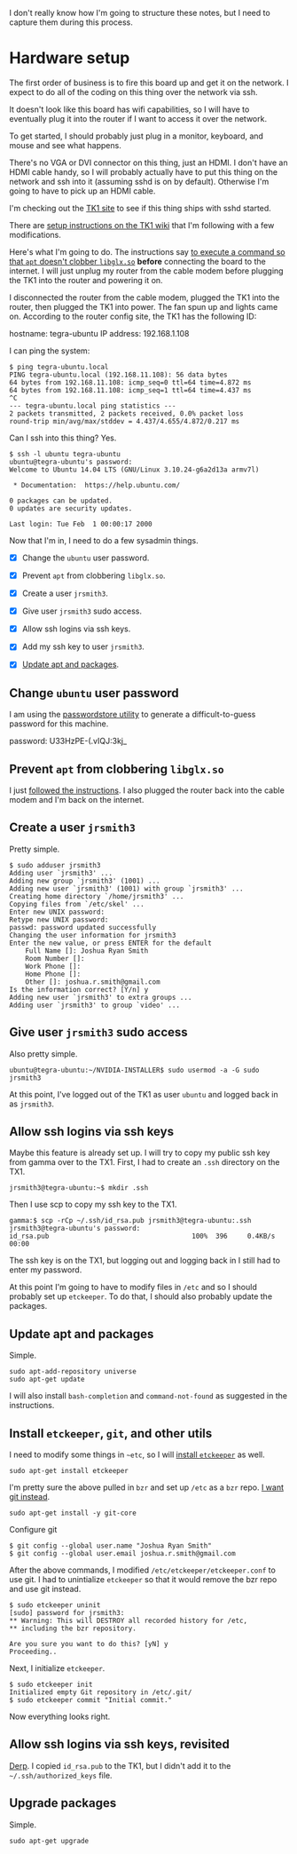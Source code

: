 I don't really know how I'm going to structure these notes, but I need to capture them during this process.


Hardware setup
==============
The first order of business is to fire this board up and get it on the network. I expect to do all of the coding on this thing over the network via ssh.

It doesn't look like this board has wifi capabilities, so I will have to eventually plug it into the router if I want to access it over the network.

To get started, I should probably just plug in a monitor, keyboard, and mouse and see what happens.

There's no VGA or DVI connector on this thing, just an HDMI. I don't have an HDMI cable handy, so I will probably actually have to put this thing on the network and ssh into it (assuming sshd is on by default). Otherwise I'm going to have to pick up an HDMI cable.

I'm checking out the [TK1 site](http://www.nvidia.com/object/jetson-tk1-embedded-dev-kit.html) to see if this thing ships with sshd started.

There are [setup instructions on the TK1 wiki](http://elinux.org/Jetson_TK1#Basic_setup_steps_to_access_the_board_and_access_internet) that I'm following with a few modifications.

Here's what I'm going to do. The instructions say [to execute a command so that `apt` doesn't clobber `libglx.so`](http://elinux.org/Jetson_TK1#An_important_step_before_connecting_the_Jetson_to_Internet) **before** connecting the board to the internet. I will just unplug my router from the cable modem before plugging the TK1 into the router and powering it on.

I disconnected the router from the cable modem, plugged the TK1 into the router, then plugged the TK1 into power. The fan spun up and lights came on. According to the router config site, the TK1 has the following ID:

hostname: tegra-ubuntu
IP address: 192.168.1.108

I can ping the system:

```
$ ping tegra-ubuntu.local
PING tegra-ubuntu.local (192.168.11.108): 56 data bytes
64 bytes from 192.168.11.108: icmp_seq=0 ttl=64 time=4.872 ms
64 bytes from 192.168.11.108: icmp_seq=1 ttl=64 time=4.437 ms
^C
--- tegra-ubuntu.local ping statistics ---
2 packets transmitted, 2 packets received, 0.0% packet loss
round-trip min/avg/max/stddev = 4.437/4.655/4.872/0.217 ms
```

Can I ssh into this thing? Yes.

```
$ ssh -l ubuntu tegra-ubuntu
ubuntu@tegra-ubuntu's password: 
Welcome to Ubuntu 14.04 LTS (GNU/Linux 3.10.24-g6a2d13a armv7l)

 * Documentation:  https://help.ubuntu.com/

0 packages can be updated.
0 updates are security updates.

Last login: Tue Feb  1 00:00:17 2000
```

Now that I'm in, I need to do a few sysadmin things.

* [x] Change the `ubuntu` user password.
* [x] Prevent `apt` from clobbering `libglx.so`.
* [x] Create a user `jrsmith3`.
* [x] Give user `jrsmith3` sudo access.
* [x] Allow ssh logins via ssh keys.
* [x] Add my ssh key to user `jrsmith3`.
* [x] [Update apt and packages](http://elinux.org/Jetson_TK1#Recommended_first_steps_now_that_your_board_has_internet_access).


Change `ubuntu` user password
-----------------------------
I am using the [passwordstore utility]() to generate a difficult-to-guess password for this machine.

password: U33HzPE-(.vIQJ\:3kj_


Prevent `apt` from clobbering `libglx.so`
-----------------------------------------
I just [followed the instructions](http://elinux.org/Jetson_TK1#An_important_step_before_connecting_the_Jetson_to_Internet). I also plugged the router back into the cable modem and I'm back on the internet.


Create a user `jrsmith3`
------------------------
Pretty simple.

```
$ sudo adduser jrsmith3
Adding user `jrsmith3' ...
Adding new group `jrsmith3' (1001) ...
Adding new user `jrsmith3' (1001) with group `jrsmith3' ...
Creating home directory `/home/jrsmith3' ...
Copying files from `/etc/skel' ...
Enter new UNIX password: 
Retype new UNIX password: 
passwd: password updated successfully
Changing the user information for jrsmith3
Enter the new value, or press ENTER for the default
    Full Name []: Joshua Ryan Smith
    Room Number []: 
    Work Phone []: 
    Home Phone []: 
    Other []: joshua.r.smith@gmail.com
Is the information correct? [Y/n] y
Adding new user `jrsmith3' to extra groups ...
Adding user `jrsmith3' to group `video' ...
```


Give user `jrsmith3` sudo access
--------------------------------
Also pretty simple.

```
ubuntu@tegra-ubuntu:~/NVIDIA-INSTALLER$ sudo usermod -a -G sudo jrsmith3
```

At this point, I've logged out of the TK1 as user `ubuntu` and logged back in as `jrsmith3`.


Allow ssh logins via ssh keys
-----------------------------
Maybe this feature is already set up. I will try to copy my public ssh key from gamma over to the TX1. First, I had to create an `.ssh` directory on the TX1.

```
jrsmith3@tegra-ubuntu:~$ mkdir .ssh
```

Then I use scp to copy my ssh key to the TX1.

```
gamma:$ scp -rCp ~/.ssh/id_rsa.pub jrsmith3@tegra-ubuntu:.ssh
jrsmith3@tegra-ubuntu's password: 
id_rsa.pub                                    100%  396     0.4KB/s   00:00
```

The ssh key is on the TX1, but logging out and logging back in I still had to enter my password.

At this point I'm going to have to modify files in `/etc` and so I should probably set up `etckeeper`. To do that, I should also probably update the packages.


Update apt and packages
-----------------------
Simple.

```
sudo apt-add-repository universe
sudo apt-get update
```

I will also install `bash-completion` and `command-not-found` as suggested in the instructions.


Install `etckeeper`, `git`, and other utils
-------------------------------------------
I need to modify some things in `~etc`, so I will [install `etckeeper`](https://help.ubuntu.com/lts/serverguide/etckeeper.html) as well.

```
sudo apt-get install etckeeper
```

I'm pretty sure the above pulled in `bzr` and set up `/etc` as a `bzr` repo. [I want git instead](http://evilrouters.net/2011/02/18/using-etckeeper-with-git-on-ubuntu/).

```
sudo apt-get install -y git-core
```

Configure git

```
$ git config --global user.name "Joshua Ryan Smith"
$ git config --global user.email joshua.r.smith@gmail.com
```

After the above commands, I modified `/etc/etckeeper/etckeeper.conf` to use git. I had to unintialize `etckeeper` so that it would remove the bzr repo and use git instead.

```
$ sudo etckeeper uninit
[sudo] password for jrsmith3: 
** Warning: This will DESTROY all recorded history for /etc,
** including the bzr repository.

Are you sure you want to do this? [yN] y
Proceeding..
```

Next, I initialize `etckeeper`.

```
$ sudo etckeeper init
Initialized empty Git repository in /etc/.git/
$ sudo etckeeper commit "Initial commit."
```

Now everything looks right.


Allow ssh logins via ssh keys, revisited
----------------------------------------
[Derp](http://askubuntu.com/questions/54670/passwordless-ssh-not-working). I copied `id_rsa.pub` to the TK1, but I didn't add it to the `~/.ssh/authorized_keys` file.


Upgrade packages
----------------
Simple.

```
sudo apt-get upgrade
```
